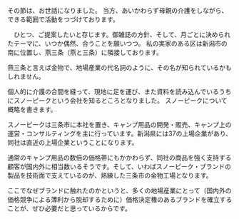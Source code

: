 その節は、お世話になりました。
 当方、あいかわらず母親の介護をしながら、できる範囲で活動をつづけております。

　ひとつ、ご提案したいと存じます。御雑誌の方針、そして、月ごとに決められたテーマに、いつか偶然、合うことを願いつつ。
 私の実家のある区は新潟市の南に位置し、燕三条（燕と三条）に隣接しております。

燕三条と言えば金物で、地場産業の代名詞のように、その名が知られているかもしれません。

個人的に介護の合間を縫って、現地に足を運び、また資料を読み込んでいるうちにスノーピークという会社を知るところとなりました。
 スノーピークについて概略を書きます。

スノーピークは三条市に本社を置き、キャンプ用品の開発・販売、キャンプ上の運営・コンサルティングを主に行っています。新潟県には37の上場企業があり、同社は直近の上場企業ということになります。

通常のキャンプ用品の数倍の価格帯にもかかわらず、同社の商品を強く支持する顧客が国内外に相当数いるそうです。そして、いわばスノーピーク・ブランドの製品を技術面で支えているのが、熟練した三条市の金物工場となります。

ここでなぜブランドに触れたのかというと、多くの地場産業にとって（国内外の価格競争による薄利から脱却するために）価格決定権のあるブランドを確立することが、ぜひ必要だと思っているからです。




 
